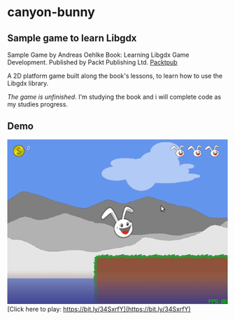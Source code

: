 # canyon-bunny
## Sample game to learn Libgdx

Sample Game by Andreas Oehlke Book: Learning Libgdx Game Development.
Published by Packt Publishing Ltd.
[Packtpub](www.packtpub.com)

A 2D platform game built along the book's lessons, to learn how to use the Libgdx library.

_The game is unfinished_. I'm studying the book and i will complete code as my studies progress.

## Demo
![Game play](imgs/canyon-bunny.gif)
[Click here to play: https://bit.ly/34SxrfY](https://bit.ly/34SxrfY)